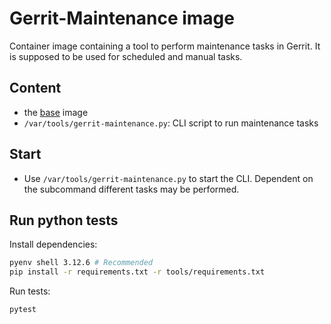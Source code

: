 # Gerrit-Maintenance image

Container image containing a tool to perform maintenance tasks in Gerrit. It is
supposed to be used for scheduled and manual tasks.

## Content

* the [base](../base/README.md) image
* `/var/tools/gerrit-maintenance.py`: CLI script to run maintenance tasks

## Start

* Use `/var/tools/gerrit-maintenance.py` to start the CLI. Dependent on the
  subcommand different tasks may be performed.

## Run python tests

Install dependencies:

```sh
pyenv shell 3.12.6 # Recommended
pip install -r requirements.txt -r tools/requirements.txt
```

Run tests:

```sh
pytest
```
